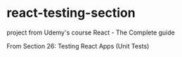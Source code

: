 # react-testing-section
project from Udemy's course React - The Complete guide

From Section 26: Testing React Apps (Unit Tests)